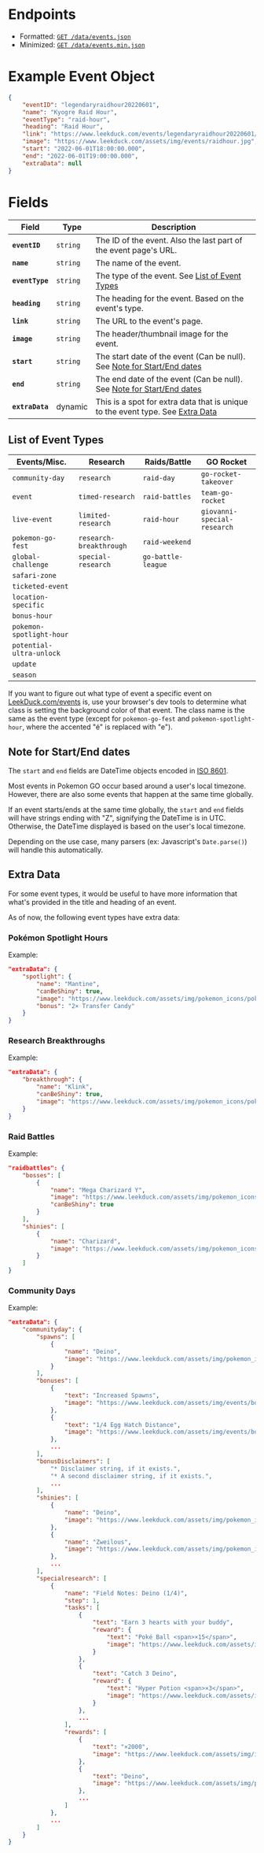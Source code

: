 # Endpoints

- Formatted: [`GET /data/events.json`](https://raw.githubusercontent.com/bigfoott/ScrapedDuck/data/events.json)
- Minimized: [`GET /data/events.min.json`](https://raw.githubusercontent.com/bigfoott/ScrapedDuck/data/events.min.json)

# Example Event Object

```json
{
    "eventID": "legendaryraidhour20220601",
    "name": "Kyogre Raid Hour",
    "eventType": "raid-hour",
    "heading": "Raid Hour",
    "link": "https://www.leekduck.com/events/legendaryraidhour20220601/",
    "image": "https://www.leekduck.com/assets/img/events/raidhour.jpg",
    "start": "2022-06-01T18:00:00.000",
    "end": "2022-06-01T19:00:00.000",
    "extraData": null
}
```
# Fields

| Field           | Type     | Description
|---------------- |--------- |---------------------
| **`eventID`**   | `string` | The ID of the event. Also the last part of the event page's URL.
| **`name`**      | `string` | The name of the event.
| **`eventType`** | `string` | The type of the event. See [List of Event Types](#list-of-event-types)
| **`heading`**   | `string` | The heading for the event. Based on the event's type.
| **`link`**      | `string` | The URL to the event's page.
| **`image`**     | `string` | The header/thumbnail image for the event.
| **`start`**     | `string` | The start date of the event (Can be null). See [Note for Start/End dates](#note-for-startend-dates)
| **`end`**       | `string` | The end date of the event (Can be null). See [Note for Start/End dates](#note-for-startend-dates)
| **`extraData`** | dynamic  | This is a spot for extra data that is unique to the event type. See [Extra Data](#extra-data)

## List of Event Types

| Events/Misc.               | Research                  | Raids/Battle         | GO Rocket
|--------------------------- |-------------------------- |--------------------- |------------------------------
| `community-day`          | `research`              | `raid-day`         | `go-rocket-takeover`
| `event`                  | `timed-research`        | `raid-battles`     | `team-go-rocket`
| `live-event`             | `limited-research`      | `raid-hour`        | `giovanni-special-research`
| `pokemon-go-fest`        | `research-breakthrough` | `raid-weekend`
| `global-challenge`       | `special-research`      | `go-battle-league`
| `safari-zone`
| `ticketed-event`
| `location-specific`
| `bonus-hour`
| `pokemon-spotlight-hour`
| `potential-ultra-unlock`
| `update`
| `season`

If you want to figure out what type of event a specific event on [LeekDuck.com/events](https://www.leekduck.com/events/) is, use your browser's dev tools to determine what class is setting the background color of that event. The class name is the same as the event type (except for `pokemon-go-fest` and `pokemon-spotlight-hour`, where the accented "é" is replaced with "e").

## Note for Start/End dates

The `start` and `end` fields are DateTime objects encoded in [ISO 8601](https://en.wikipedia.org/wiki/ISO_8601).

Most events in Pokemon GO occur based around a user's local timezone. However, there are also some events that happen at the same time globally.

If an event starts/ends at the same time globally, the `start` and `end` fields will have strings ending with "Z", signifying the DateTime is in UTC. Otherwise, the DateTime displayed is based on the user's local timezone.

Depending on the use case, many parsers (ex: Javascript's `Date.parse()`) will handle this automatically.

## Extra Data

For some event types, it would be useful to have more information that what's provided in the title and heading of an event.

As of now, the following event types have extra data:

### Pokémon Spotlight Hours

Example:

```json
"extraData": {
    "spotlight": {
        "name": "Mantine",
        "canBeShiny": true,
        "image": "https://www.leekduck.com/assets/img/pokemon_icons/pokemon_icon_226_00.png",
        "bonus": "2× Transfer Candy"
    }
}
```

### Research Breakthroughs

Example:

```json
"extraData": {
    "breakthrough": {
        "name": "Klink",
        "canBeShiny": true,
        "image": "https://www.leekduck.com/assets/img/pokemon_icons/pokemon_icon_599_00.png"
    }
}
```

### Raid Battles

Example:

```json
"raidbattles": {
    "bosses": [
        {
            "name": "Mega Charizard Y",
            "image": "https://www.leekduck.com/assets/img/pokemon_icons/pokemon_icon_006_52.png",
            "canBeShiny": true
        }
    ],
    "shinies": [
        {
            "name": "Charizard",
            "image": "https://www.leekduck.com/assets/img/pokemon_icons/pokemon_icon_006_00_shiny.png"
        }
    ]
}
```

### Community Days

Example:

```json
"extraData": {
    "communityday": {
        "spawns": [
            {
                "name": "Deino",
                "image": "https://www.leekduck.com/assets/img/pokemon_icons/pokemon_icon_633_00.png"
            }
        ],
        "bonuses": [
            {
                "text": "Increased Spawns",
                "image": "https://www.leekduck.com/assets/img/events/bonuses/wildgrass.png"
            },
            {
                "text": "1/4 Egg Hatch Distance",
                "image": "https://www.leekduck.com/assets/img/events/bonuses/eggdistance.png"
            },
            ...
        ],
        "bonusDisclaimers": [
            "* Disclaimer string, if it exists.",
            "* A second disclaimer string, if it exists.",
            ...
        ],
        "shinies": [
            {
                "name": "Deino",
                "image": "https://www.leekduck.com/assets/img/pokemon_icons/pokemon_icon_633_00_shiny.png"
            },
            {
                "name": "Zweilous",
                "image": "https://www.leekduck.com/assets/img/pokemon_icons/pokemon_icon_634_00_shiny.png"
            },
            ...
        ],
        "specialresearch": [
            {
                "name": "Field Notes: Deino (1/4)",
                "step": 1,
                "tasks": [
                    {
                        "text": "Earn 3 hearts with your buddy",
                        "reward": {
                            "text": "Poké Ball <span>×15</span>",
                            "image": "https://www.leekduck.com/assets/img/items/Pok%C3%A9%20Ball.png"
                        }
                    },
                    {
                        "text": "Catch 3 Deino",
                        "reward": {
                            "text": "Hyper Potion <span>×3</span>",
                            "image": "https://www.leekduck.com/assets/img/items/Hyper%20Potion.png"
                        }
                    },
                    ...
                ],
                "rewards": [
                    {
                        "text": "×2000",
                        "image": "https://www.leekduck.com/assets/img/items/Stardust.png"
                    },
                    {
                        "text": "Deino",
                        "image": "https://www.leekduck.com/assets/img/pokemon_icons_crop/pokemon_icon_633_00.png"
                    },
                    ...
                ]
            },
            ...
        ]
    }
}
```
